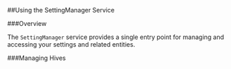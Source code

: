 ##Using the SettingManager Service


###Overview

The `SettingManager` service provides a single entry point for managing and
accessing your settings and related entities.


###Managing Hives
